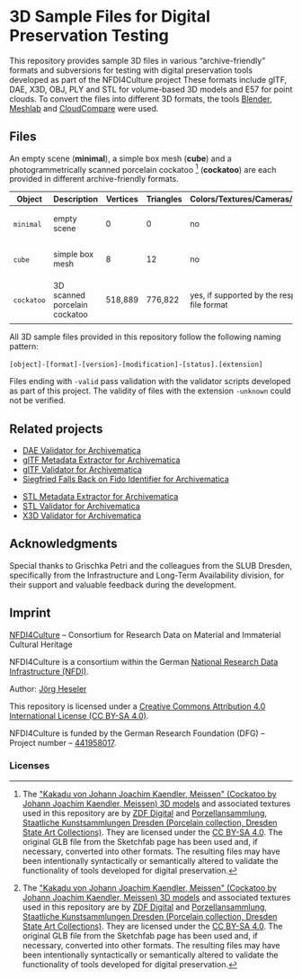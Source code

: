 # 3D Sample Files for Digital Preservation Testing

This repository provides sample 3D files in various “archive-friendly” formats and subversions for testing with digital preservation tools developed as part of the NFDI4Culture project These formats include glTF, DAE, X3D, OBJ, PLY and STL for volume-based 3D models and E57 for point clouds. To convert the files into different 3D formats, the tools [Blender](https://www.blender.org/), [Meshlab](https://www.meshlab.net/) and [CloudCompare](https://www.danielgm.net/cc/) were used.

## Files

An empty scene (**minimal**), a simple box mesh (**cube**) and a photogrammetrically scanned porcelain cockatoo [^1] (**cockatoo**) are each provided in different archive-friendly formats.

| Object     | Description                   | Vertices | Triangles | Colors/Textures/Cameras/Lighting                | Preview                             |
| ---------- | ----------------------------- | -------- | --------- | ----------------------------------------------- | ----------------------------------- |
| `minimal`  | empty scene                   | 0        | 0         | no                                              | ![](.github/media/minimal.jpg)      |
| `cube`     | simple box mesh               | 8        | 12        | no                                              | ![](.github/media/cube.jpg)         |
| `cockatoo` | 3D scanned porcelain cockatoo | 518,889  | 776,822   | yes, if supported by the respective file format | ![](.github/media/cockatoo.jpg)[^1] |

All 3D sample files provided in this repository follow the following naming pattern:

`[object]-[format]-[version]-[modification]-[status].[extension]`

Files ending with `-valid` pass validation with the validator scripts developed as part of this project. The validity of files with the extension `-unknown` could not be verified.

## Related projects

- [DAE Validator for Archivematica](https://github.com/JoergHeseler/dae-validator-for-archivematica)
- [glTF Metadata Extractor for Archivematica](https://github.com/JoergHeseler/gltf-metadata-extractor-for-archivematica)
- [glTF Validator for Archivematica](https://github.com/JoergHeseler/gltf-validator-for-archivematica)
- [Siegfried Falls Back on Fido Identifier for Archivematica](https://github.com/JoergHeseler/siegfried-falls-back-on-fido-identifier-for-archivematica)
<!-- - [STL Cleaner](https://github.com/JoergHeseler/stl-cleaner) -->
- [STL Metadata Extractor for Archivematica](https://github.com/JoergHeseler/stl-metadata-extractor-for-archivematica)
- [STL Validator for Archivematica](https://github.com/JoergHeseler/stl-validator-for-archivematica)
- [X3D Validator for Archivematica](https://github.com/JoergHeseler/x3d-validator-for-archivematica)

## Acknowledgments

Special thanks to Grischka Petri and the colleagues from the SLUB Dresden, specifically from the Infrastructure and Long-Term Availability division, for their support and valuable feedback during the development.

## Imprint

[NFDI4Culture](https://nfdi4culture.de/) – Consortium for Research Data on Material and Immaterial Cultural Heritage

NFDI4Culture is a consortium within the German [National Research Data Infrastructure (NFDI)](https://www.nfdi.de/).

Author: [Jörg Heseler](https://orcid.org/0000-0002-1497-627X)

This repository is licensed under a [Creative Commons Attribution 4.0 International License (CC BY-SA 4.0)](https://creativecommons.org/licenses/by-sa/4.0/).

NFDI4Culture is funded by the German Research Foundation (DFG) – Project number – [441958017](https://gepris.dfg.de/gepris/projekt/441958017).

### Licenses

[^1]: The ["Kakadu von Johann Joachim Kaendler, Meissen" (Cockatoo by Johann Joachim Kaendler, Meissen) 3D models](https://sketchfab.com/3d-models/cockatoo-von-johann-joachim-kaendler-meissen-ddebac799fa14d389a6acc68f9cbfcdf) and associated textures used in this repository are by [ZDF Digital](https://zdf.digital/) and [Porzellansammlung, Staatliche Kunstsammlungen Dresden (Porcelain collection, Dresden State Art Collections)](https://www.skd.museum/). They are licensed under the [CC BY-SA 4.0](https://creativecommons.org/licenses/by-sa/4.0/). The original GLB file from the Sketchfab page has been used and, if necessary, converted into other formats. The resulting files may have been intentionally syntactically or semantically altered to validate the functionality of tools developed for digital preservation.
